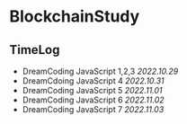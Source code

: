 # BlockchainStudy

## TimeLog

- DreamCoding JavaScript 1,2,3 _2022.10.29_
- DreamCdoing JavaScript 4 _2022.10.31_
- DreamCoding JavaScript 5 _2022.11.01_
- DreamCoding JavaScript 6 _2022.11.02_
- DreamCoding JavaScript 7 _2022.11.03_